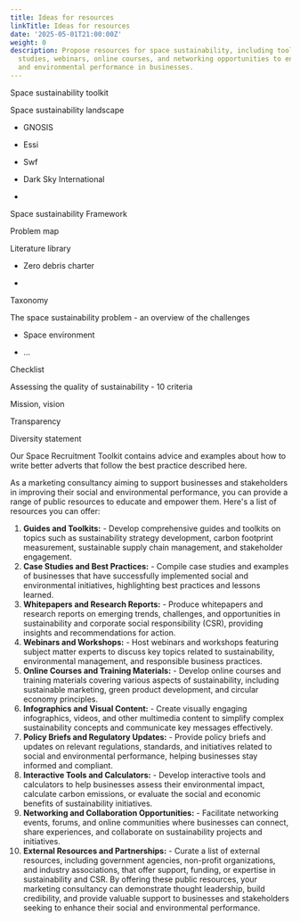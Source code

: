 ```yaml
---
title: Ideas for resources
linkTitle: Ideas for resources
date: '2025-05-01T21:00:00Z'
weight: 0
description: Propose resources for space sustainability, including toolkits, case
  studies, webinars, online courses, and networking opportunities to enhance social
  and environmental performance in businesses.
---
```



Space sustainability toolkit

Space sustainability landscape

- GNOSIS

- Essi

- Swf

- Dark Sky International

- 



Space sustainability Framework 

Problem map



Literature library 

- Zero debris charter

- 



Taxonomy 



The space sustainability problem - an overview of the challenges 

- Space environment

- …





Checklist 

Assessing the quality of sustainability - 10 criteria 

Mission, vision 

Transparency 

Diversity statement





Our Space Recruitment Toolkit contains advice and examples about how to write better adverts that follow the best practice described here.





As a marketing consultancy aiming to support businesses and stakeholders in improving their social and environmental performance, you can provide a range of public resources to educate and empower them. Here's a list of resources you can offer:
1. **Guides and Toolkits:**   - Develop comprehensive guides and toolkits on topics such as sustainability strategy development, carbon footprint measurement, sustainable supply chain management, and stakeholder engagement.
2. **Case Studies and Best Practices:**   - Compile case studies and examples of businesses that have successfully implemented social and environmental initiatives, highlighting best practices and lessons learned.
3. **Whitepapers and Research Reports:**   - Produce whitepapers and research reports on emerging trends, challenges, and opportunities in sustainability and corporate social responsibility (CSR), providing insights and recommendations for action.
4. **Webinars and Workshops:**   - Host webinars and workshops featuring subject matter experts to discuss key topics related to sustainability, environmental management, and responsible business practices.
5. **Online Courses and Training Materials:**   - Develop online courses and training materials covering various aspects of sustainability, including sustainable marketing, green product development, and circular economy principles.
6. **Infographics and Visual Content:**   - Create visually engaging infographics, videos, and other multimedia content to simplify complex sustainability concepts and communicate key messages effectively.
7. **Policy Briefs and Regulatory Updates:**   - Provide policy briefs and updates on relevant regulations, standards, and initiatives related to social and environmental performance, helping businesses stay informed and compliant.
8. **Interactive Tools and Calculators:**   - Develop interactive tools and calculators to help businesses assess their environmental impact, calculate carbon emissions, or evaluate the social and economic benefits of sustainability initiatives.
9. **Networking and Collaboration Opportunities:**   - Facilitate networking events, forums, and online communities where businesses can connect, share experiences, and collaborate on sustainability projects and initiatives.
10. **External Resources and Partnerships:**    - Curate a list of external resources, including government agencies, non-profit organizations, and industry associations, that offer support, funding, or expertise in sustainability and CSR.
By offering these public resources, your marketing consultancy can demonstrate thought leadership, build credibility, and provide valuable support to businesses and stakeholders seeking to enhance their social and environmental performance.